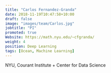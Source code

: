 ```yaml
---
title: "Carlos Fernandez-Granda"
date: 2018-11-19T10:47:58+10:00
draft: false
image: "images/team/Carlos.jpg"
jobtitle: "PI"
promoted: true
Website: https://math.nyu.edu/~cfgranda/
weight: 4
position: Deep Learning
tags: [Ocean, Machine Learning]
---
```

NYU, Courant Institute + Center for Data Science
